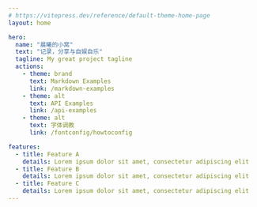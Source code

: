 ```yaml
---
# https://vitepress.dev/reference/default-theme-home-page
layout: home

hero:
  name: "晨曦的小窝"
  text: "记录，分享与自娱自乐"
  tagline: My great project tagline
  actions:
    - theme: brand
      text: Markdown Examples
      link: /markdown-examples
    - theme: alt
      text: API Examples
      link: /api-examples
    - theme: alt
      text: 字体调教
      link: /fontconfig/howtoconfig

features:
  - title: Feature A
    details: Lorem ipsum dolor sit amet, consectetur adipiscing elit
  - title: Feature B
    details: Lorem ipsum dolor sit amet, consectetur adipiscing elit
  - title: Feature C
    details: Lorem ipsum dolor sit amet, consectetur adipiscing elit
---
```

